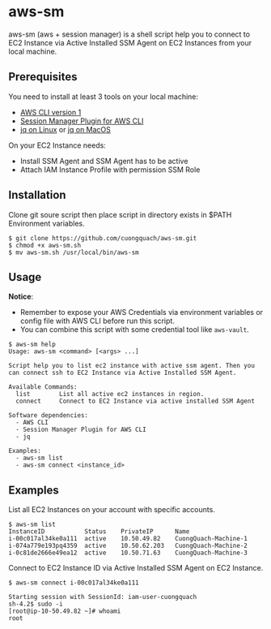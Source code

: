 # aws-sm

aws-sm (aws + session manager) is a shell script help you to connect to EC2 Instance via Active Installed SSM Agent on EC2 Instances from your local machine.

## Prerequisites
You need to install at least 3 tools on your local machine:

- [AWS CLI version 1]
- [Session Manager Plugin for AWS CLI]
- [jq on Linux] or [jq on MacOS]

On your EC2 Instance needs:

- Install SSM Agent and SSM Agent has to be active
- Attach IAM Instance Profile with permission SSM Role

## Installation

Clone git soure script then place script in directory exists in $PATH Environment variables.

```
$ git clone https://github.com/cuongquach/aws-sm.git
$ chmod +x aws-sm.sh
$ mv aws-sm.sh /usr/local/bin/aws-sm
```

## Usage

**Notice**:
- Remember to expose your AWS Credentials via environment variables or config file with AWS CLI before run this script.
- You can combine this script with some credential tool like `aws-vault`.


```
$ aws-sm help
Usage: aws-sm <command> [<args> ...]

Script help you to list ec2 instance with active ssm agent. Then you can connect ssh to EC2 Instance via Active Installed SSM Agent.

Available Commands:
  list        List all active ec2 instances in region.
  connect     Connect to EC2 Instance via active installed SSM Agent

Software dependencies:
  - AWS CLI
  - Session Manager Plugin for AWS CLI
  - jq

Examples:
  - aws-sm list
  - aws-sm connect <instance_id>
```

## Examples

List all EC2 Instances on your account with specific accounts.

```
$ aws-sm list
InstanceID           Status    PrivateIP      Name
i-00c017al34ke0a111  active    10.50.49.82    CuongQuach-Machine-1
i-074a779e193pq4359  active    10.50.62.203   CuongQuach-Machine-2
i-0c81de2666e49ea12  active    10.50.71.63    CuongQuach-Machine-3
```

Connect to EC2 Instance ID via Active Installed SSM Agent on EC2 Instance.

```
$ aws-sm connect i-00c017al34ke0a111

Starting session with SessionId: iam-user-cuongquach
sh-4.2$ sudo -i
[root@ip-10-50.49.82 ~]# whoami
root
```

[AWS CLI version 1]: https://docs.aws.amazon.com/cli/latest/userguide/install-cliv1.html
[Session Manager Plugin for AWS CLI]: https://docs.aws.amazon.com/systems-manager/latest/userguide/session-manager-working-with-install-plugin.html
[jq on MacOS]: http://macappstore.org/jq/
[jq on Linux]: http://macappstore.org/jq/